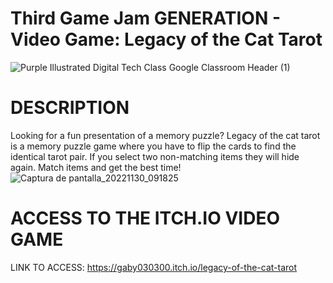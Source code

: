 # Third Game Jam GENERATION - Video Game: Legacy of the Cat Tarot
![Purple Illustrated Digital Tech Class Google Classroom Header (1)](https://user-images.githubusercontent.com/44000056/204953259-33fb7f12-8289-4205-b109-7afd5af9dc31.png)

# DESCRIPTION
Looking for a fun presentation of a memory puzzle? Legacy of the cat tarot is a memory puzzle game where you have to flip the cards to find the identical tarot pair. If you select two non-matching items they will hide again.
Match items and get the best time!
![Captura de pantalla_20221130_091825](https://user-images.githubusercontent.com/44000056/204950774-03f88006-e374-4f14-8f3a-bad84ee613f3.png)

# ACCESS TO THE ITCH.IO VIDEO GAME
LINK TO ACCESS: https://gaby030300.itch.io/legacy-of-the-cat-tarot
